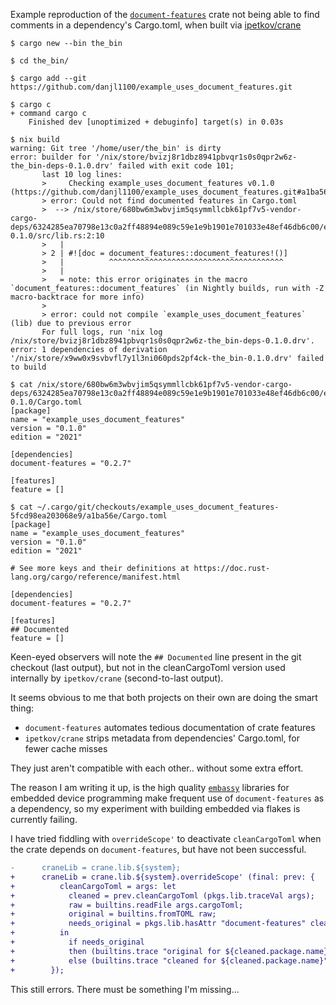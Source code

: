 Example reproduction of the [`document-features`](https://lib.rs/crates/document-features) crate not being able to find comments in a dependency's Cargo.toml, when built via [ipetkov/crane](https://github.com/ipetkov/crane)

```
$ cargo new --bin the_bin

$ cd the_bin/

$ cargo add --git https://github.com/danjl1100/example_uses_document_features.git

$ cargo c
+ command cargo c
    Finished dev [unoptimized + debuginfo] target(s) in 0.03s

$ nix build
warning: Git tree '/home/user/the_bin' is dirty
error: builder for '/nix/store/bvizj8r1dbz8941pbvqr1s0s0qpr2w6z-the_bin-deps-0.1.0.drv' failed with exit code 101;
       last 10 log lines:
       >     Checking example_uses_document_features v0.1.0 (https://github.com/danjl1100/example_uses_document_features.git#a1ba56e5)
       > error: Could not find documented features in Cargo.toml
       >  --> /nix/store/680bw6m3wbvjim5qsymmllcbk61pf7v5-vendor-cargo-deps/6324285ea70798e13c0a2ff48894e089c59e1e9b1901e701033e48ef46db6c00/example_uses_document_features-0.1.0/src/lib.rs:2:10
       >   |
       > 2 | #![doc = document_features::document_features!()]
       >   |          ^^^^^^^^^^^^^^^^^^^^^^^^^^^^^^^^^^^^^^^
       >   |
       >   = note: this error originates in the macro `document_features::document_features` (in Nightly builds, run with -Z macro-backtrace for more info)
       >
       > error: could not compile `example_uses_document_features` (lib) due to previous error
       For full logs, run 'nix log /nix/store/bvizj8r1dbz8941pbvqr1s0s0qpr2w6z-the_bin-deps-0.1.0.drv'.
error: 1 dependencies of derivation '/nix/store/x9ww0x9svbvfl7y1l3ni060pds2pf4ck-the_bin-0.1.0.drv' failed to build

$ cat /nix/store/680bw6m3wbvjim5qsymmllcbk61pf7v5-vendor-cargo-deps/6324285ea70798e13c0a2ff48894e089c59e1e9b1901e701033e48ef46db6c00/example_uses_document_features-0.1.0/Cargo.toml
[package]
name = "example_uses_document_features"
version = "0.1.0"
edition = "2021"

[dependencies]
document-features = "0.2.7"

[features]
feature = []

$ cat ~/.cargo/git/checkouts/example_uses_document_features-5fcd98ea203068e9/a1ba56e/Cargo.toml
[package]
name = "example_uses_document_features"
version = "0.1.0"
edition = "2021"

# See more keys and their definitions at https://doc.rust-lang.org/cargo/reference/manifest.html

[dependencies]
document-features = "0.2.7"

[features]
## Documented
feature = []
```
Keen-eyed observers will note the `## Documented` line present in the git checkout (last output), but not in the cleanCargoToml version used internally by `ipetkov/crane` (second-to-last output).

It seems obvious to me that both projects on their own are doing the smart thing:
- `document-features` automates tedious documentation of crate features
- `ipetkov/crane` strips metadata from dependencies' Cargo.toml, for fewer cache misses

They just aren't compatible with each other.. without some extra effort.


The reason I am writing it up, is the high quality [`embassy`]() libraries for embedded device programming make frequent use of `document-features` as a dependency, so my experiment with building embedded via flakes is currently failing.


I have tried fiddling with `overrideScope'` to deactivate `cleanCargoToml` when the crate depends on `document-features`, but have not been successful.
```patch
-      craneLib = crane.lib.${system};
+      craneLib = crane.lib.${system}.overrideScope' (final: prev: {
+          cleanCargoToml = args: let
+            cleaned = prev.cleanCargoToml (pkgs.lib.traceVal args);
+            raw = builtins.readFile args.cargoToml;
+            original = builtins.fromTOML raw;
+            needs_original = pkgs.lib.hasAttr "document-features" cleaned.dependencies;
+          in
+            if needs_original
+            then (builtins.trace "original for ${cleaned.package.name} ITS DEPENDENCIES MATCHED!" original)
+            else (builtins.trace "cleaned for ${cleaned.package.name}" cleaned);
+        });
```
This still errors.  There must be something I'm missing...
